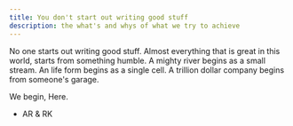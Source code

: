 ```yaml
---
title: You don't start out writing good stuff
description: the what's and whys of what we try to achieve
---
```


No one starts out writing good stuff.
Almost everything that is great in this world, starts from something humble. 
A mighty river begins as a small stream.
An life form begins as a single cell.
A trillion dollar company begins from someone's garage.

We begin, Here.

- AR & RK
